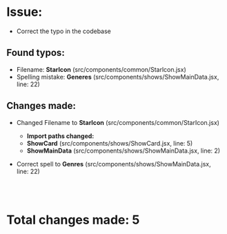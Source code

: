 # Issue:
- Correct the typo in the codebase

## Found typos:
- Filename: **Starlcon** (src/components/common/Starlcon.jsx)
- Spelling mistake: **Generes** (src/components/shows/ShowMainData.jsx, line: 22)

## Changes made:
- Changed Filename to **StarIcon** (src/components/common/StarIcon.jsx)
  - **Import paths changed:** 
   - **ShowCard** (src/components/shows/ShowCard.jsx, line: 5)
  - **ShowMainData** (src/components/shows/ShowMainData.jsx, line: 2)

- Correct spell to **Genres** (src/components/shows/ShowMainData.jsx, line: 22) 

<br>
<br>

# Total changes made: 5